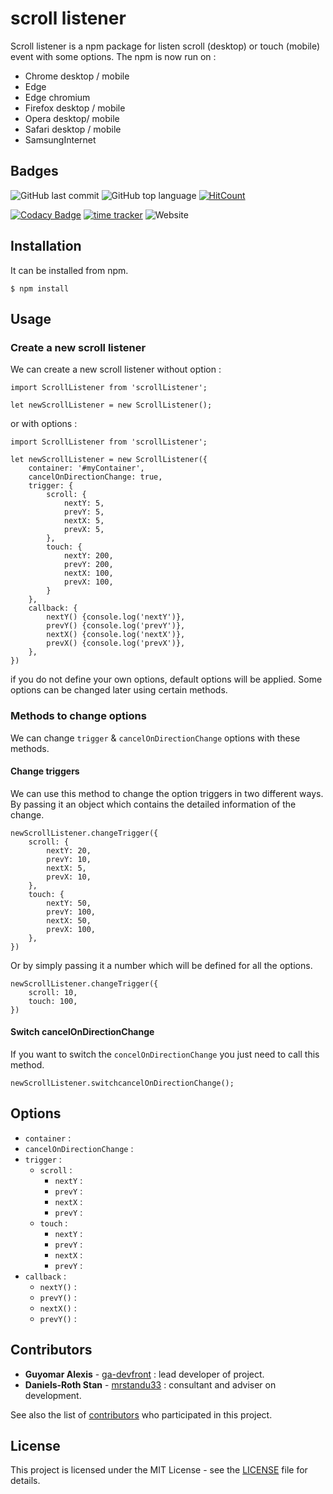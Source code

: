 # scroll listener
Scroll listener is a npm package for listen scroll (desktop) or touch (mobile) event with some options. The npm is now run on :
- Chrome desktop / mobile
- Edge
- Edge chromium
- Firefox desktop / mobile
- Opera desktop/ mobile
- Safari desktop / mobile
- SamsungInternet

## Badges

![GitHub last commit](https://img.shields.io/github/last-commit/ga-devfront/scroll-listener)
![GitHub top language](https://img.shields.io/github/languages/top/ga-devfront/scroll-listener)
[![HitCount](http://hits.dwyl.com/ga-devfront/scroll-listener.svg)](http://hits.dwyl.com/ga-devfront/scroll-listener)

[![Codacy Badge](https://api.codacy.com/project/badge/Grade/e5ddea0228d7470393909a2b6c1d2d77)](https://www.codacy.com/manual/ga-devfront/scroll-listener?utm_source=github.com&amp;utm_medium=referral&amp;utm_content=ga-devfront/scroll-listener&amp;utm_campaign=Badge_Grade)
[![time tracker](https://wakatime.com/badge/github/ga-devfront/scroll-listener.svg)](https://wakatime.com/badge/github/ga-devfront/scroll-listener)
![Website](https://img.shields.io/website?url=https%3A%2F%2Fag-dev.fr%2Fprivate%2Fscroll-listener%2F)

## Installation
It can be installed from npm.
```
$ npm install
```

## Usage
### Create a new scroll listener
We can create a new scroll listener without option :
```
import ScrollListener from 'scrollListener';

let newScrollListener = new ScrollListener();
```
or with options :
```
import ScrollListener from 'scrollListener';

let newScrollListener = new ScrollListener({
    container: '#myContainer',
    cancelOnDirectionChange: true,
    trigger: {
        scroll: {
            nextY: 5,
            prevY: 5,
            nextX: 5,
            prevX: 5,
        },
        touch: {
            nextY: 200,
            prevY: 200,
            nextX: 100,
            prevX: 100,
        }
    },
    callback: {
        nextY() {console.log('nextY')},
        prevY() {console.log('prevY')},
        nextX() {console.log('nextX')},
        prevX() {console.log('prevX')},
    },
})
```

if you do not define your own options, default options will be applied. Some options can be changed later using certain methods.

### Methods to change options
We can change `trigger` & `cancelOnDirectionChange` options with these methods.

#### Change triggers
We can use this method to change the option triggers in two different ways.
By passing it an object which contains the detailed information of the change.
```
newScrollListener.changeTrigger({
    scroll: {
        nextY: 20,
        prevY: 10,
        nextX: 5,
        prevX: 10,
    },
    touch: {
        nextY: 50,
        prevY: 100,
        nextX: 50,
        prevX: 100,
    },
})
```
Or by simply passing it a number which will be defined for all the options.
```
newScrollListener.changeTrigger({
    scroll: 10,
    touch: 100,
})
```

#### Switch cancelOnDirectionChange
If you want to switch the `concelOnDirectionChange` you just need to call this method.
```
newScrollListener.switchcancelOnDirectionChange();
```

## Options
- `container` : 
- `cancelOnDirectionChange` :
- `trigger` :
  - `scroll` :
    - `nextY` :
    - `prevY` :
    - `nextX` :
    - `prevY` :
  - `touch` :
    - `nextY` :
    - `prevY` :
    - `nextX` :
    - `prevY` :
- `callback` :
    - `nextY()` :
    - `prevY()` :
    - `nextX()` :
    - `prevY()` :

## Contributors

* **Guyomar Alexis** - [ga-devfront](https://github.com/ga-devfront) : lead developer of project.
* **Daniels-Roth Stan** - [mrstandu33](https://github.com/mrstandu33) : consultant and adviser on development.

See also the list of [contributors](https://github.com/ga-devfront/scroll-listener/graphs/contributors) who participated in this project.

## License

This project is licensed under the MIT License - see the [LICENSE](LICENSE) file for details.